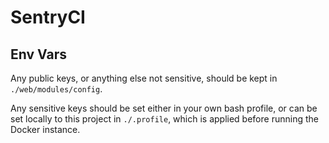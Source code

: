 # SentryCI

## Env Vars

Any public keys, or anything else not sensitive, should be kept in `./web/modules/config`.

Any sensitive keys should be set either in your own bash profile, or can be set locally to this project in `./.profile`, which is applied before running the Docker instance.

